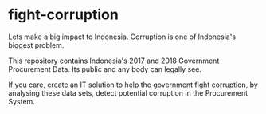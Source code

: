 # fight-corruption

Lets make a big impact to Indonesia.
Corruption is one of Indonesia's biggest problem. 

This repository contains Indonesia's 2017 and 2018 Government Procurement Data.
Its public and any body can legally see. 

If you care, create an IT solution to help the government fight corruption,
by analysing these data sets, detect potential corruption in the Procurement System.
